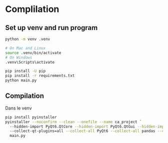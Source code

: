 # Complilation

## Set up venv and run program
```bash
python -m venv .venv

# On Mac and Linux
source .venv/bin/activate
# On Windows
.venv\Scripts\activate

pip install -U pip
pip install -r requirements.txt
python main.py
```

## Compilation
Dans le venv
```bash
pip install pyinstaller
pyinstaller --noconfirm --clean --onefile --name ca_project `
  --hidden-import PyQt6.QtCore --hidden-import PyQt6.QtGui --hidden-import PyQt6.QtWidgets `
  --collect-qt-plugins=all --collect-all PyQt6 --collect-all pandas --collect-all openpyxl `
  main.py
```
